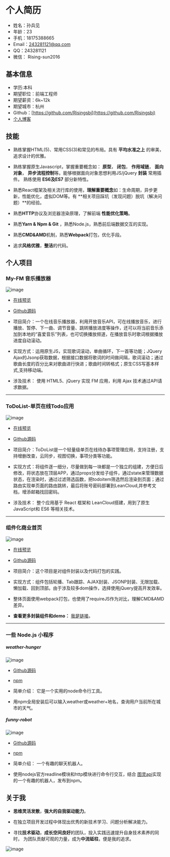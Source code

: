 # 个人简历

- 姓名：孙兵见
- 年龄：23 
- 手机：18175388665
- Email：243281121@qq.com
- QQ：243281121
- 微信： Rising-sun2016

## 基本信息

 - 学历:本科 
 - 期望职位：前端工程师
 - 期望薪资：6k~12k
 - 期望城市：杭州
 - Github：[https://github.com/Risingsbj](https://github.com/Risingsbj)
 - [个人博客](http://www.jianshu.com/u/0135bff4a7eb)

## 技能
- 熟练掌握HTML(5)、常用CSS(3)和常见的布局。具有 **平均水准之上** 的审美，追求设计的优雅。

- 熟练掌握原生Javascript，掌握重要概念如： **原型**， **闭包**， **作用域链**， **面向对象**， **异步流程控制**等。能够根据面向对象思想利用JS/jQuery **封装** 常用插件。 熟练使用 **ES6及ES7** 部分新特性。

- 熟悉React框架及相关流行库的使用，**理解重要概念**如：生命周期，异步更新，性能优化，虚拟DOM等。有 **相关项目踩坑（发现问题）脱坑（解决问题）**的经验。

- 熟悉**HTTP**协议及浏览器渲染原理，了解前端 **性能优化策略**。

- 熟悉**Yarn & Npm & Git** ，熟悉Node.js，熟悉前后端数据交互的实现。

- 熟悉**CMD&AMD**机制，熟悉**Webpack**打包，优化手段。

- 追求**风格优雅**，**整洁**的代码。


## 个人项目

### My-FM 音乐播放器

![image](./img/myfm.png)

- [在线预览](https://risingsbj.github.io/My-FM/)

- [Github源码](https://github.com/Risingsbj/My-FM)

- 项目简介：一个在线音乐播放器，利用开放音乐API，可在线播放音乐，进行播放、暂停、下一曲、调节音量、跳转播放进度等操作，还可以将当前音乐添加到本地的“喜爱音乐”列表，也可切换播放频道，在播放音乐时歌词根据播放进度自动滚动。

- 实现方式：运用原生JS，实现歌词滚动，单曲循环，下一首等功能；JQuery Ajax的Jsonp获取数据，根据接口数据将歌词的时间做间隔，歌词滚动；通过歌曲长度的百分比来对歌曲进行快进；歌曲时间转格式；原生CSS写基本样式,支持移动端。

- 涉及技术： 使用 HTML5、jQuery 实现 FM 应用，利用 Ajax 技术通过API请求数据。

--- 

### ToDoList-单页在线Todo应用

![image](./img/todolist.png)

- [在线预览](https://risingsbj.github.io/react2/build/index.html)

- [Github源码](https://github.com/Risingsbj/react2)

- 项目简介：ToDoList是一个轻量级单页在线待办事项管理应用，支持注册，支持增删改查，云同步，视图切换，事项分类等功能。

- 实现方式：将组件逐一细分，尽量做到每一块都是一个独立的组建，方便日后修改，将状态放在顶层APP，通过props分发给子组件，通过state来管理数据状态，在渲染时，通过过滤筛选函数，把todoitem筛选然后渲染到页面；通过路由实现单页面的路由跳转，最后将账号密码部署到LeanCloud,并参考文档，增添邮箱找回密码。

- 涉及技术： 整个应用基于 React 框架和 LeanCloud搭建，用到了原生JavaScript和 ES6 等相关技术。

---

### 组件化商业首页

![image](./img/web.jpg)

- [在线预览](https://risingsbj.github.io/requireJS-webpack-sample/webpack_sample/index.html)

- [Github源码](https://github.com/Risingsbj/requireJS-webpack-sample)

- 项目简介：这个项目是对组件封装以及代码打包的实践。
- 实现方式：组件包括轮播、Tab跟踪、AJAX封装、JSONP封装、无限加载、懒加载、回到顶部。由于涉及较多dom操作，选择使用jQuery提高开发效率。
- 整体页面使用webpack打包，也使用了requireJS作为对比，理解CMD&AMD差异。
- **查看更多封装组件和demo：** [我是链接](https://github.com/Risingsbj/Learning-box)。

---

### 一些 Node.js 小程序
##### weather-hunger

![image](./img/weather.png)

- [Github源码](https://github.com/Risingsbj/weather-hunger)

- [npm](https://www.npmjs.com/package/weather-hunger)

- 简单介绍： 它是一个实用的node命令行工具。

- 用npm全局安装后可以输入weather或weather+地名，查询用户当前所在城市的天气。

##### funny-robot

![image](./img/funny-robot.png)

- [Github源码](https://github.com/Risingsbj/funny-robot)

- [npm](https://www.npmjs.com/package/funny-robot)

- 简单介绍： 一个有趣的聊天机器人。

- 使用nodejs官方readline模块和http模块进行命令行交互，结合 [图灵api](http://wap.tuling123.com/help/h_cent_webapi.jhtml?nav=doc)实现的一个有趣的机器人，发布到npm。

## 关于我
- **思维灵活发散**，**强大的自我驱动能力**。

- 在独立项目开发过程中体现出优秀的新技术学习、问题分析解决能力。 

- 寻找**技术驱动**，**成长空间良好**的团队，投入实践迅速提升自身技术素养的同时， 
为团队贡献可观的力量，成为**中流砥柱**，便是我的追求。

![image](./img/weixin.png)

